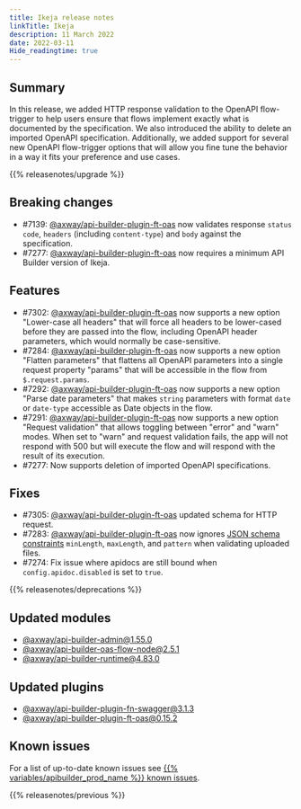 ```yaml
---
title: Ikeja release notes
linkTitle: Ikeja
description: 11 March 2022
date: 2022-03-11
Hide_readingtime: true
---
```

## Summary

In this release, we added HTTP response validation to the OpenAPI flow-trigger to help users ensure that flows implement exactly what is documented by the specification. We also introduced the ability to delete an imported OpenAPI specification. Additionally, we added support for several new OpenAPI flow-trigger options that will allow you fine tune the behavior in a way it fits your preference and use cases.

{{% releasenotes/upgrade %}}

## Breaking changes

* #7139: [@axway/api-builder-plugin-ft-oas](https://www.npmjs.com/package/@axway/api-builder-plugin-ft-oas) now validates response `status code`, `headers` (including `content-type`) and `body` against the specification.
* #7277: [@axway/api-builder-plugin-ft-oas](https://www.npmjs.com/package/@axway/api-builder-plugin-ft-oas) now requires a minimum API Builder version of Ikeja.

## Features

* #7302: [@axway/api-builder-plugin-ft-oas](https://www.npmjs.com/package/@axway/api-builder-plugin-ft-oas) now supports a new option "Lower-case all headers" that will force all headers to be lower-cased before they are passed into the flow, including OpenAPI header parameters, which would normally be case-sensitive.
* #7284: [@axway/api-builder-plugin-ft-oas](https://www.npmjs.com/package/@axway/api-builder-plugin-ft-oas) now supports a new option "Flatten parameters" that flattens all OpenAPI parameters into a single request property "params" that will be accessible in the flow from `$.request.params`.
* #7292: [@axway/api-builder-plugin-ft-oas](https://www.npmjs.com/package/@axway/api-builder-plugin-ft-oas) now supports a new option "Parse date parameters" that makes `string` parameters with format `date` or `date-type` accessible as Date objects in the flow.
* #7291: [@axway/api-builder-plugin-ft-oas](https://www.npmjs.com/package/@axway/api-builder-plugin-ft-oas) now supports a new option "Request validation" that allows toggling between "error" and "warn" modes. When set to "warn" and request validation fails, the app will not respond with 500 but will execute the flow and will respond with the result of its execution.
* #7277: Now supports deletion of imported OpenAPI specifications.

## Fixes

* #7305: [@axway/api-builder-plugin-ft-oas](https://www.npmjs.com/package/@axway/api-builder-plugin-ft-oas) updated schema for HTTP request.
* #7283: [@axway/api-builder-plugin-ft-oas](https://www.npmjs.com/package/@axway/api-builder-plugin-ft-oas) now ignores [JSON schema constraints](https://json-schema.org/understanding-json-schema/reference/string.html#id5) `minLength`, `maxLength`, and `pattern` when validating uploaded files.
* #7274: Fix issue where apidocs are still bound when `config.apidoc.disabled` is set to `true`.

{{% releasenotes/deprecations %}}

<!-- Regenerate modules/plugins with api-builder-tools generate-release-notes script -->
## Updated modules
* [@axway/api-builder-admin@1.55.0](https://www.npmjs.com/package/@axway/api-builder-admin/v/1.55.0)
* [@axway/api-builder-oas-flow-node@2.5.1](https://www.npmjs.com/package/@axway/api-builder-oas-flow-node/v/2.5.1)
* [@axway/api-builder-runtime@4.83.0](https://www.npmjs.com/package/@axway/api-builder-runtime/v/4.83.0)

## Updated plugins
* [@axway/api-builder-plugin-fn-swagger@3.1.3](https://www.npmjs.com/package/@axway/api-builder-plugin-fn-swagger/v/3.1.3)
* [@axway/api-builder-plugin-ft-oas@0.15.2](https://www.npmjs.com/package/@axway/api-builder-plugin-ft-oas/v/0.15.2)

## Known issues

For a list of up-to-date known issues see [{{% variables/apibuilder_prod_name %}} known issues](/docs/known_issues/).

{{% releasenotes/previous %}}
